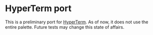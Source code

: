 # HyperTerm port

This is a preliminary port for [HyperTerm](https://hyperterm.org/). As of now, it does not use the entire palette. Future tests may change this state of affairs.

